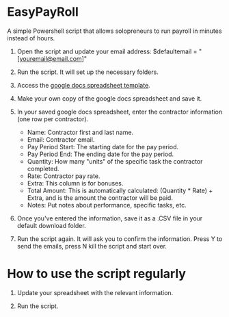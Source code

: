 # EasyPayRoll

A simple Powershell script that allows solopreneurs to run payroll in minutes instead of hours.

1. Open the script and update your email address: $defaultemail = "[youremail@email.com]"

2. Run the script.  It will set up the necessary folders.

3. Access the [google docs spreadsheet template](https://docs.google.com/spreadsheets/d/176l4xfrCLiFInZnm5kYxbe6vaMFwkLZjlRWWKZwTW5M/edit?usp=sharing).

4. Make your own copy of the google docs spreadsheet and save it.

5. In your saved google docs spreadsheet, enter the contractor information (one row per contractor).  
	- Name: Contractor first and last name.
	- Email: Contractor email.
	- Pay Period Start: The starting date for the pay period.
	- Pay Period End: The ending date for the pay period.
	- Quantity: How many "units" of the specific task the contractor completed.
	- Rate: Contractor pay rate.
	- Extra: This column is for bonuses.  
	- Total Amount: This is automatically calculated: (Quantity * Rate) + Extra, and is the amount the contractor will be paid.
	- Notes: Put notes about performance, specific tasks, etc.

6. Once you've entered the information, save it as a .CSV file in your default download folder.

7. Run the script again.  It will ask you to confirm the information. Press Y to send the emails, press N kill the script and start over.


# How to use the script regularly

1. Update your spreadsheet with the relevant information.
    
2. Run the script.
